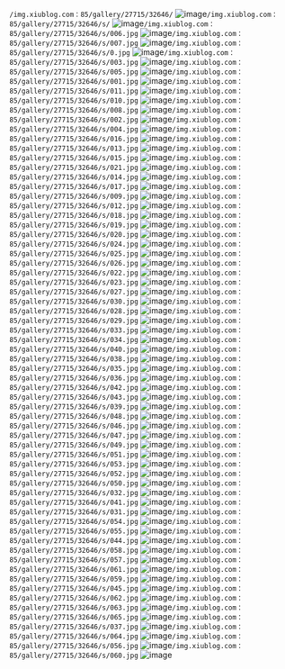 `/img.xiublog.com：85/gallery/27715/32646/`
![image](/img.xiublog.com：85/gallery/27715/32646/)`/img.xiublog.com：85/gallery/27715/32646/s/`
![image](/img.xiublog.com：85/gallery/27715/32646/s/)`/img.xiublog.com：85/gallery/27715/32646/s/006.jpg`
![image](/img.xiublog.com：85/gallery/27715/32646/s/006.jpg)`/img.xiublog.com：85/gallery/27715/32646/s/007.jpg`
![image](/img.xiublog.com：85/gallery/27715/32646/s/007.jpg)`/img.xiublog.com：85/gallery/27715/32646/s/0.jpg`
![image](/img.xiublog.com：85/gallery/27715/32646/s/0.jpg)`/img.xiublog.com：85/gallery/27715/32646/s/003.jpg`
![image](/img.xiublog.com：85/gallery/27715/32646/s/003.jpg)`/img.xiublog.com：85/gallery/27715/32646/s/005.jpg`
![image](/img.xiublog.com：85/gallery/27715/32646/s/005.jpg)`/img.xiublog.com：85/gallery/27715/32646/s/001.jpg`
![image](/img.xiublog.com：85/gallery/27715/32646/s/001.jpg)`/img.xiublog.com：85/gallery/27715/32646/s/011.jpg`
![image](/img.xiublog.com：85/gallery/27715/32646/s/011.jpg)`/img.xiublog.com：85/gallery/27715/32646/s/010.jpg`
![image](/img.xiublog.com：85/gallery/27715/32646/s/010.jpg)`/img.xiublog.com：85/gallery/27715/32646/s/008.jpg`
![image](/img.xiublog.com：85/gallery/27715/32646/s/008.jpg)`/img.xiublog.com：85/gallery/27715/32646/s/002.jpg`
![image](/img.xiublog.com：85/gallery/27715/32646/s/002.jpg)`/img.xiublog.com：85/gallery/27715/32646/s/004.jpg`
![image](/img.xiublog.com：85/gallery/27715/32646/s/004.jpg)`/img.xiublog.com：85/gallery/27715/32646/s/016.jpg`
![image](/img.xiublog.com：85/gallery/27715/32646/s/016.jpg)`/img.xiublog.com：85/gallery/27715/32646/s/013.jpg`
![image](/img.xiublog.com：85/gallery/27715/32646/s/013.jpg)`/img.xiublog.com：85/gallery/27715/32646/s/015.jpg`
![image](/img.xiublog.com：85/gallery/27715/32646/s/015.jpg)`/img.xiublog.com：85/gallery/27715/32646/s/021.jpg`
![image](/img.xiublog.com：85/gallery/27715/32646/s/021.jpg)`/img.xiublog.com：85/gallery/27715/32646/s/014.jpg`
![image](/img.xiublog.com：85/gallery/27715/32646/s/014.jpg)`/img.xiublog.com：85/gallery/27715/32646/s/017.jpg`
![image](/img.xiublog.com：85/gallery/27715/32646/s/017.jpg)`/img.xiublog.com：85/gallery/27715/32646/s/009.jpg`
![image](/img.xiublog.com：85/gallery/27715/32646/s/009.jpg)`/img.xiublog.com：85/gallery/27715/32646/s/012.jpg`
![image](/img.xiublog.com：85/gallery/27715/32646/s/012.jpg)`/img.xiublog.com：85/gallery/27715/32646/s/018.jpg`
![image](/img.xiublog.com：85/gallery/27715/32646/s/018.jpg)`/img.xiublog.com：85/gallery/27715/32646/s/019.jpg`
![image](/img.xiublog.com：85/gallery/27715/32646/s/019.jpg)`/img.xiublog.com：85/gallery/27715/32646/s/020.jpg`
![image](/img.xiublog.com：85/gallery/27715/32646/s/020.jpg)`/img.xiublog.com：85/gallery/27715/32646/s/024.jpg`
![image](/img.xiublog.com：85/gallery/27715/32646/s/024.jpg)`/img.xiublog.com：85/gallery/27715/32646/s/025.jpg`
![image](/img.xiublog.com：85/gallery/27715/32646/s/025.jpg)`/img.xiublog.com：85/gallery/27715/32646/s/026.jpg`
![image](/img.xiublog.com：85/gallery/27715/32646/s/026.jpg)`/img.xiublog.com：85/gallery/27715/32646/s/022.jpg`
![image](/img.xiublog.com：85/gallery/27715/32646/s/022.jpg)`/img.xiublog.com：85/gallery/27715/32646/s/023.jpg`
![image](/img.xiublog.com：85/gallery/27715/32646/s/023.jpg)`/img.xiublog.com：85/gallery/27715/32646/s/027.jpg`
![image](/img.xiublog.com：85/gallery/27715/32646/s/027.jpg)`/img.xiublog.com：85/gallery/27715/32646/s/030.jpg`
![image](/img.xiublog.com：85/gallery/27715/32646/s/030.jpg)`/img.xiublog.com：85/gallery/27715/32646/s/028.jpg`
![image](/img.xiublog.com：85/gallery/27715/32646/s/028.jpg)`/img.xiublog.com：85/gallery/27715/32646/s/029.jpg`
![image](/img.xiublog.com：85/gallery/27715/32646/s/029.jpg)`/img.xiublog.com：85/gallery/27715/32646/s/033.jpg`
![image](/img.xiublog.com：85/gallery/27715/32646/s/033.jpg)`/img.xiublog.com：85/gallery/27715/32646/s/034.jpg`
![image](/img.xiublog.com：85/gallery/27715/32646/s/034.jpg)`/img.xiublog.com：85/gallery/27715/32646/s/040.jpg`
![image](/img.xiublog.com：85/gallery/27715/32646/s/040.jpg)`/img.xiublog.com：85/gallery/27715/32646/s/038.jpg`
![image](/img.xiublog.com：85/gallery/27715/32646/s/038.jpg)`/img.xiublog.com：85/gallery/27715/32646/s/035.jpg`
![image](/img.xiublog.com：85/gallery/27715/32646/s/035.jpg)`/img.xiublog.com：85/gallery/27715/32646/s/036.jpg`
![image](/img.xiublog.com：85/gallery/27715/32646/s/036.jpg)`/img.xiublog.com：85/gallery/27715/32646/s/042.jpg`
![image](/img.xiublog.com：85/gallery/27715/32646/s/042.jpg)`/img.xiublog.com：85/gallery/27715/32646/s/043.jpg`
![image](/img.xiublog.com：85/gallery/27715/32646/s/043.jpg)`/img.xiublog.com：85/gallery/27715/32646/s/039.jpg`
![image](/img.xiublog.com：85/gallery/27715/32646/s/039.jpg)`/img.xiublog.com：85/gallery/27715/32646/s/048.jpg`
![image](/img.xiublog.com：85/gallery/27715/32646/s/048.jpg)`/img.xiublog.com：85/gallery/27715/32646/s/046.jpg`
![image](/img.xiublog.com：85/gallery/27715/32646/s/046.jpg)`/img.xiublog.com：85/gallery/27715/32646/s/047.jpg`
![image](/img.xiublog.com：85/gallery/27715/32646/s/047.jpg)`/img.xiublog.com：85/gallery/27715/32646/s/049.jpg`
![image](/img.xiublog.com：85/gallery/27715/32646/s/049.jpg)`/img.xiublog.com：85/gallery/27715/32646/s/051.jpg`
![image](/img.xiublog.com：85/gallery/27715/32646/s/051.jpg)`/img.xiublog.com：85/gallery/27715/32646/s/053.jpg`
![image](/img.xiublog.com：85/gallery/27715/32646/s/053.jpg)`/img.xiublog.com：85/gallery/27715/32646/s/052.jpg`
![image](/img.xiublog.com：85/gallery/27715/32646/s/052.jpg)`/img.xiublog.com：85/gallery/27715/32646/s/050.jpg`
![image](/img.xiublog.com：85/gallery/27715/32646/s/050.jpg)`/img.xiublog.com：85/gallery/27715/32646/s/032.jpg`
![image](/img.xiublog.com：85/gallery/27715/32646/s/032.jpg)`/img.xiublog.com：85/gallery/27715/32646/s/041.jpg`
![image](/img.xiublog.com：85/gallery/27715/32646/s/041.jpg)`/img.xiublog.com：85/gallery/27715/32646/s/031.jpg`
![image](/img.xiublog.com：85/gallery/27715/32646/s/031.jpg)`/img.xiublog.com：85/gallery/27715/32646/s/054.jpg`
![image](/img.xiublog.com：85/gallery/27715/32646/s/054.jpg)`/img.xiublog.com：85/gallery/27715/32646/s/055.jpg`
![image](/img.xiublog.com：85/gallery/27715/32646/s/055.jpg)`/img.xiublog.com：85/gallery/27715/32646/s/044.jpg`
![image](/img.xiublog.com：85/gallery/27715/32646/s/044.jpg)`/img.xiublog.com：85/gallery/27715/32646/s/058.jpg`
![image](/img.xiublog.com：85/gallery/27715/32646/s/058.jpg)`/img.xiublog.com：85/gallery/27715/32646/s/057.jpg`
![image](/img.xiublog.com：85/gallery/27715/32646/s/057.jpg)`/img.xiublog.com：85/gallery/27715/32646/s/061.jpg`
![image](/img.xiublog.com：85/gallery/27715/32646/s/061.jpg)`/img.xiublog.com：85/gallery/27715/32646/s/059.jpg`
![image](/img.xiublog.com：85/gallery/27715/32646/s/059.jpg)`/img.xiublog.com：85/gallery/27715/32646/s/045.jpg`
![image](/img.xiublog.com：85/gallery/27715/32646/s/045.jpg)`/img.xiublog.com：85/gallery/27715/32646/s/062.jpg`
![image](/img.xiublog.com：85/gallery/27715/32646/s/062.jpg)`/img.xiublog.com：85/gallery/27715/32646/s/063.jpg`
![image](/img.xiublog.com：85/gallery/27715/32646/s/063.jpg)`/img.xiublog.com：85/gallery/27715/32646/s/065.jpg`
![image](/img.xiublog.com：85/gallery/27715/32646/s/065.jpg)`/img.xiublog.com：85/gallery/27715/32646/s/037.jpg`
![image](/img.xiublog.com：85/gallery/27715/32646/s/037.jpg)`/img.xiublog.com：85/gallery/27715/32646/s/064.jpg`
![image](/img.xiublog.com：85/gallery/27715/32646/s/064.jpg)`/img.xiublog.com：85/gallery/27715/32646/s/056.jpg`
![image](/img.xiublog.com：85/gallery/27715/32646/s/056.jpg)`/img.xiublog.com：85/gallery/27715/32646/s/060.jpg`
![image](/img.xiublog.com：85/gallery/27715/32646/s/060.jpg)